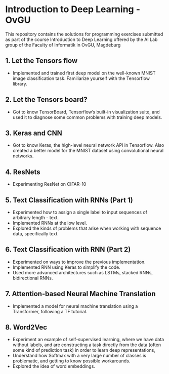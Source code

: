 # Introduction to Deep Learning - OvGU

This repository contains the solutions for programming exercises submitted as part of the course Introduction to Deep Learning offered by the AI Lab group of the Faculty of Informatik in OvGU, Magdeburg

## 1. Let the Tensors flow

- Implemented and trained first deep model on the well-known MNIST image classification task. Familiarize yourself with the Tensorflow library.

## 2. Let the Tensors board?

- Got to know TensorBoard, Tensorflow’s built-in visualization suite, and used it to diagnose some common problems with training deep models. 

## 3. Keras and CNN

- Got to know Keras, the high-level neural network API in Tensorflow. Also created a better model for the MNIST dataset using convolutional neural networks.

## 4. ResNets

- Experimenting ResNet on CIFAR-10 

## 5. Text Classification with RNNs (Part 1)

 - Experimented how to assign a single label to input sequences of arbitrary length - text. 
 - Implemented RNNs at the low level. 
 - Explored the kinds of problems that arise when working with sequence data, specifically text.

 ## 6. Text Classification with RNN (Part 2)

 - Experimented on ways to improve the previous implementation. 
 - Implemented RNN using Keras to simplify the code. 
 - Used more advanced architectures such as LSTMs, stacked RNNs, bidirectional RNNs.

 ## 7. Attention-based Neural Machine Translation
  
  - Implemented a model for neural machine translation using a Transformer, following a TF tutorial.

  ## 8. Word2Vec
  - Experiment an example of self-supervised learning, where we have data without labels, and are constructing a task directly from the data (often some kind of prediction task) in order to learn deep representations,
  - Understand how Softmax with a very large number of classes is problematic, and getting to know possible workarounds.
  - Explored the idea of word embeddings.


